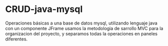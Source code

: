 # CRUD-java-mysql
Operaciones básicas a una base de datos mysql, utilizando lenguaje java con un componente JFrame
usamos la metodologia de sarrollo MVC para la organizacion del proyecto, y separamos todas la operaciones
en paneles diferentes.
